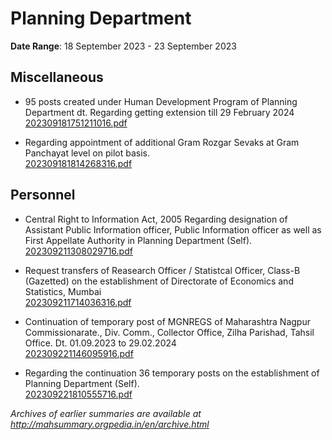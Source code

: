# Planning Department

**Date Range**: 18 September 2023 - 23 September 2023


## Miscellaneous
- 95 posts created under Human Development Program of Planning Department dt. Regarding getting extension till 29 February 2024\
  [202309181751211016.pdf](https://gr.maharashtra.gov.in/Site/Upload/Government%20Resolutions/English/202309181751211016.pdf)

- Regarding appointment of additional Gram Rozgar Sevaks at Gram Panchayat level on pilot basis.\
  [202309181814268316.pdf](https://gr.maharashtra.gov.in/Site/Upload/Government%20Resolutions/English/202309181814268316.pdf)

## Personnel
- Central Right to Information Act, 2005 Regarding designation of Assistant Public Information officer, Public Information officer as well as First Appellate Authority in Planning Department (Self).\
  [202309211308029716.pdf](https://gr.maharashtra.gov.in/Site/Upload/Government%20Resolutions/English/202309211308029716.pdf)

- Request transfers of Reasearch Officer / Statistcal Officer, Class-B (Gazetted) on the establishment of Directorate of Economics and Statistics, Mumbai\
  [202309211714036316.pdf](https://gr.maharashtra.gov.in/Site/Upload/Government%20Resolutions/English/202309211714036316.pdf)

- Continuation of temporary post of MGNREGS of Maharashtra Nagpur Commissionarate., Div. Comm., Collector Office, Zilha Parishad, Tahsil Office. Dt. 01.09.2023 to 29.02.2024\
  [202309221146095916.pdf](https://gr.maharashtra.gov.in/Site/Upload/Government%20Resolutions/English/202309221146095916.pdf)

- Regarding the continuation 36 temporary posts on the establishment of Planning Department (Self).\
  [202309221810555716.pdf](https://gr.maharashtra.gov.in/Site/Upload/Government%20Resolutions/English/202309221810555716.pdf)


*Archives of earlier summaries are available at http://mahsummary.orgpedia.in/en/archive.html*
